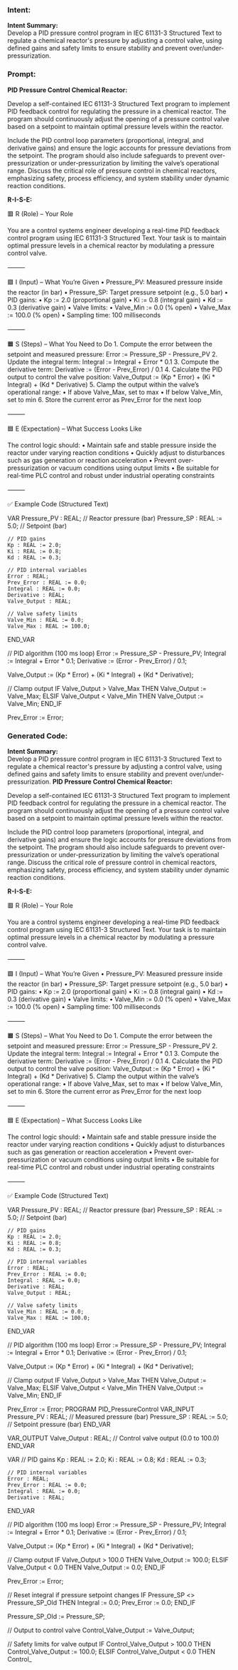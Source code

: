 ### Intent:
**Intent Summary:**  
Develop a PID pressure control program in IEC 61131-3 Structured Text to regulate a chemical reactor's pressure by adjusting a control valve, using defined gains and safety limits to ensure stability and prevent over/under-pressurization.

### Prompt:
**PID Pressure Control Chemical Reactor:**

Develop a self-contained IEC 61131-3 Structured Text program to implement PID feedback control for regulating the pressure in a chemical reactor. The program should continuously adjust the opening of a pressure control valve based on a setpoint to maintain optimal pressure levels within the reactor.

Include the PID control loop parameters (proportional, integral, and derivative gains) and ensure the logic accounts for pressure deviations from the setpoint. The program should also include safeguards to prevent over-pressurization or under-pressurization by limiting the valve’s operational range. Discuss the critical role of pressure control in chemical reactors, emphasizing safety, process efficiency, and system stability under dynamic reaction conditions.

**R-I-S-E:**

🟥 R (Role) – Your Role

You are a control systems engineer developing a real-time PID feedback control program using IEC 61131-3 Structured Text. Your task is to maintain optimal pressure levels in a chemical reactor by modulating a pressure control valve.

⸻

🟩 I (Input) – What You’re Given
	•	Pressure_PV: Measured pressure inside the reactor (in bar)
	•	Pressure_SP: Target pressure setpoint (e.g., 5.0 bar)
	•	PID gains:
	•	Kp := 2.0 (proportional gain)
	•	Ki := 0.8 (integral gain)
	•	Kd := 0.3 (derivative gain)
	•	Valve limits:
	•	Valve_Min := 0.0 (% open)
	•	Valve_Max := 100.0 (% open)
	•	Sampling time: 100 milliseconds

⸻

🟧 S (Steps) – What You Need to Do
	1.	Compute the error between the setpoint and measured pressure:
Error := Pressure_SP - Pressure_PV
	2.	Update the integral term:
Integral := Integral + Error * 0.1
	3.	Compute the derivative term:
Derivative := (Error - Prev_Error) / 0.1
	4.	Calculate the PID output to control the valve position:
Valve_Output := (Kp * Error) + (Ki * Integral) + (Kd * Derivative)
	5.	Clamp the output within the valve’s operational range:
	•	If above Valve_Max, set to max
	•	If below Valve_Min, set to min
	6.	Store the current error as Prev_Error for the next loop

⸻

🟦 E (Expectation) – What Success Looks Like

The control logic should:
	•	Maintain safe and stable pressure inside the reactor under varying reaction conditions
	•	Quickly adjust to disturbances such as gas generation or reaction acceleration
	•	Prevent over-pressurization or vacuum conditions using output limits
	•	Be suitable for real-time PLC control and robust under industrial operating constraints

⸻

✅ Example Code (Structured Text)

VAR
    Pressure_PV : REAL;                  // Reactor pressure (bar)
    Pressure_SP : REAL := 5.0;           // Setpoint (bar)

    // PID gains
    Kp : REAL := 2.0;
    Ki : REAL := 0.8;
    Kd : REAL := 0.3;

    // PID internal variables
    Error : REAL;
    Prev_Error : REAL := 0.0;
    Integral : REAL := 0.0;
    Derivative : REAL;
    Valve_Output : REAL;

    // Valve safety limits
    Valve_Min : REAL := 0.0;
    Valve_Max : REAL := 100.0;
END_VAR

// PID algorithm (100 ms loop)
Error := Pressure_SP - Pressure_PV;
Integral := Integral + Error * 0.1;
Derivative := (Error - Prev_Error) / 0.1;

Valve_Output := (Kp * Error) + (Ki * Integral) + (Kd * Derivative);

// Clamp output
IF Valve_Output > Valve_Max THEN
    Valve_Output := Valve_Max;
ELSIF Valve_Output < Valve_Min THEN
    Valve_Output := Valve_Min;
END_IF

Prev_Error := Error;

### Generated Code:
**Intent Summary:**  
Develop a PID pressure control program in IEC 61131-3 Structured Text to regulate a chemical reactor's pressure by adjusting a control valve, using defined gains and safety limits to ensure stability and prevent over/under-pressurization.
**PID Pressure Control Chemical Reactor:**

Develop a self-contained IEC 61131-3 Structured Text program to implement PID feedback control for regulating the pressure in a chemical reactor. The program should continuously adjust the opening of a pressure control valve based on a setpoint to maintain optimal pressure levels within the reactor.

Include the PID control loop parameters (proportional, integral, and derivative gains) and ensure the logic accounts for pressure deviations from the setpoint. The program should also include safeguards to prevent over-pressurization or under-pressurization by limiting the valve’s operational range. Discuss the critical role of pressure control in chemical reactors, emphasizing safety, process efficiency, and system stability under dynamic reaction conditions.

**R-I-S-E:**

🟥 R (Role) – Your Role

You are a control systems engineer developing a real-time PID feedback control program using IEC 61131-3 Structured Text. Your task is to maintain optimal pressure levels in a chemical reactor by modulating a pressure control valve.

⸻

🟩 I (Input) – What You’re Given
	•	Pressure_PV: Measured pressure inside the reactor (in bar)
	•	Pressure_SP: Target pressure setpoint (e.g., 5.0 bar)
	•	PID gains:
	•	Kp := 2.0 (proportional gain)
	•	Ki := 0.8 (integral gain)
	•	Kd := 0.3 (derivative gain)
	•	Valve limits:
	•	Valve_Min := 0.0 (% open)
	•	Valve_Max := 100.0 (% open)
	•	Sampling time: 100 milliseconds

⸻

🟧 S (Steps) – What You Need to Do
	1.	Compute the error between the setpoint and measured pressure:
Error := Pressure_SP - Pressure_PV
	2.	Update the integral term:
Integral := Integral + Error * 0.1
	3.	Compute the derivative term:
Derivative := (Error - Prev_Error) / 0.1
	4.	Calculate the PID output to control the valve position:
Valve_Output := (Kp * Error) + (Ki * Integral) + (Kd * Derivative)
	5.	Clamp the output within the valve’s operational range:
	•	If above Valve_Max, set to max
	•	If below Valve_Min, set to min
	6.	Store the current error as Prev_Error for the next loop

⸻

🟦 E (Expectation) – What Success Looks Like

The control logic should:
	•	Maintain safe and stable pressure inside the reactor under varying reaction conditions
	•	Quickly adjust to disturbances such as gas generation or reaction acceleration
	•	Prevent over-pressurization or vacuum conditions using output limits
	•	Be suitable for real-time PLC control and robust under industrial operating constraints

⸻

✅ Example Code (Structured Text)

VAR
    Pressure_PV : REAL;                  // Reactor pressure (bar)
    Pressure_SP : REAL := 5.0;           // Setpoint (bar)

    // PID gains
    Kp : REAL := 2.0;
    Ki : REAL := 0.8;
    Kd : REAL := 0.3;

    // PID internal variables
    Error : REAL;
    Prev_Error : REAL := 0.0;
    Integral : REAL := 0.0;
    Derivative : REAL;
    Valve_Output : REAL;

    // Valve safety limits
    Valve_Min : REAL := 0.0;
    Valve_Max : REAL := 100.0;
END_VAR

// PID algorithm (100 ms loop)
Error := Pressure_SP - Pressure_PV;
Integral := Integral + Error * 0.1;
Derivative := (Error - Prev_Error) / 0.1;

Valve_Output := (Kp * Error) + (Ki * Integral) + (Kd * Derivative);

// Clamp output
IF Valve_Output > Valve_Max THEN
    Valve_Output := Valve_Max;
ELSIF Valve_Output < Valve_Min THEN
    Valve_Output := Valve_Min;
END_IF

Prev_Error := Error;
PROGRAM PID_PressureControl
VAR_INPUT
    Pressure_PV : REAL; // Measured pressure (bar)
    Pressure_SP : REAL := 5.0; // Setpoint pressure (bar)
END_VAR

VAR_OUTPUT
    Valve_Output : REAL; // Control valve output (0.0 to 100.0)
END_VAR

VAR
    // PID gains
    Kp : REAL := 2.0;
    Ki : REAL := 0.8;
    Kd : REAL := 0.3;

    // PID internal variables
    Error : REAL;
    Prev_Error : REAL := 0.0;
    Integral : REAL := 0.0;
    Derivative : REAL;
END_VAR

// PID algorithm (100 ms loop)
Error := Pressure_SP - Pressure_PV;
Integral := Integral + Error * 0.1;
Derivative := (Error - Prev_Error) / 0.1;

Valve_Output := (Kp * Error) + (Ki * Integral) + (Kd * Derivative);

// Clamp output
IF Valve_Output > 100.0 THEN
    Valve_Output := 100.0;
ELSIF Valve_Output < 0.0 THEN
    Valve_Output := 0.0;
END_IF

Prev_Error := Error;

// Reset integral if pressure setpoint changes
IF Pressure_SP <> Pressure_SP_Old THEN
    Integral := 0.0;
    Prev_Error := 0.0;
END_IF

Pressure_SP_Old := Pressure_SP;

// Output to control valve
Control_Valve_Output := Valve_Output;

// Safety limits for valve output
IF Control_Valve_Output > 100.0 THEN
    Control_Valve_Output := 100.0;
ELSIF Control_Valve_Output < 0.0 THEN
    Control_
